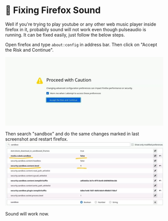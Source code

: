 # 🦊 Fixing Firefox Sound
Well if you're trying to play youtube or any other web music player inside firefox in it, probabily sound will not work even though pulseaudio is running. It can be fixed easily, just follow the below steps.

Open firefox and type `about:config` in address bar. Then click on "Accept the Risk and Continue".

![an image showing proceed and caution while opening `about:config`](<https://github.com/RandomCoderOrg/udroid-wiki/blob/wiki-main/.gitbook/assets/firefox%201.jpg>)


Then search "sandbox" and do the same changes marked in last screenshot and restart firefox.
![an image showing changes done in firefox after searching "sandbox"](<https://github.com/RandomCoderOrg/udroid-wiki/blob/wiki-main/.gitbook/assets/firefox%202.jpg>)

Sound will work now.
